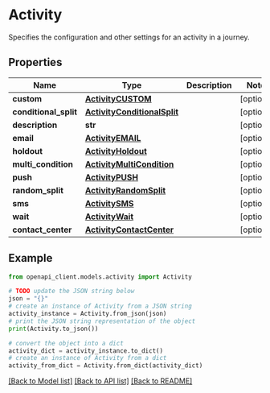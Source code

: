 # Activity

Specifies the configuration and other settings for an activity in a journey.

## Properties

Name | Type | Description | Notes
------------ | ------------- | ------------- | -------------
**custom** | [**ActivityCUSTOM**](ActivityCUSTOM.md) |  | [optional] 
**conditional_split** | [**ActivityConditionalSplit**](ActivityConditionalSplit.md) |  | [optional] 
**description** | **str** |  | [optional] 
**email** | [**ActivityEMAIL**](ActivityEMAIL.md) |  | [optional] 
**holdout** | [**ActivityHoldout**](ActivityHoldout.md) |  | [optional] 
**multi_condition** | [**ActivityMultiCondition**](ActivityMultiCondition.md) |  | [optional] 
**push** | [**ActivityPUSH**](ActivityPUSH.md) |  | [optional] 
**random_split** | [**ActivityRandomSplit**](ActivityRandomSplit.md) |  | [optional] 
**sms** | [**ActivitySMS**](ActivitySMS.md) |  | [optional] 
**wait** | [**ActivityWait**](ActivityWait.md) |  | [optional] 
**contact_center** | [**ActivityContactCenter**](ActivityContactCenter.md) |  | [optional] 

## Example

```python
from openapi_client.models.activity import Activity

# TODO update the JSON string below
json = "{}"
# create an instance of Activity from a JSON string
activity_instance = Activity.from_json(json)
# print the JSON string representation of the object
print(Activity.to_json())

# convert the object into a dict
activity_dict = activity_instance.to_dict()
# create an instance of Activity from a dict
activity_from_dict = Activity.from_dict(activity_dict)
```
[[Back to Model list]](../README.md#documentation-for-models) [[Back to API list]](../README.md#documentation-for-api-endpoints) [[Back to README]](../README.md)



